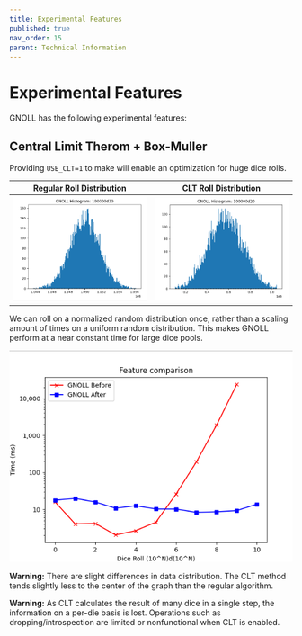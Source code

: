 ```yaml
---
title: Experimental Features
published: true
nav_order: 15
parent: Technical Information
---
```


# Experimental Features


GNOLL has the following experimental features:

## Central Limit Therom + Box-Muller

Providing `USE_CLT=1` to make will enable an optimization for huge dice rolls.

| Regular Roll Distribution | CLT Roll Distribution |
| ------------------------- | --------------------- |
| ![Distribution of GNOLL before this feature is enabled](CLT_data/Regular_Distribution.png) | ![Distribution of GNOLL before this feature is enabled. It is a similar graph](CLT_data/CRT_Distribution.png) | 

We can roll on a normalized random distribution once, rather than a scaling amount of times on a uniform  random distribution. This makes GNOLL perform at a near constant time for large dice pools.

![Performance Diagram - CLT is a constant speed, Previously performance scaled with number of dice](CLT_data/Performance_Delta.png)

**Warning:** There are slight differences in data distribution. The CLT method tends slightly less to the center of the graph than the regular algorithm.

**Warning:** As CLT calculates the result of many dice in a single step, the information on a per-die basis is lost. Operations such as dropping/introspection are limited or nonfunctional when CLT is enabled.
